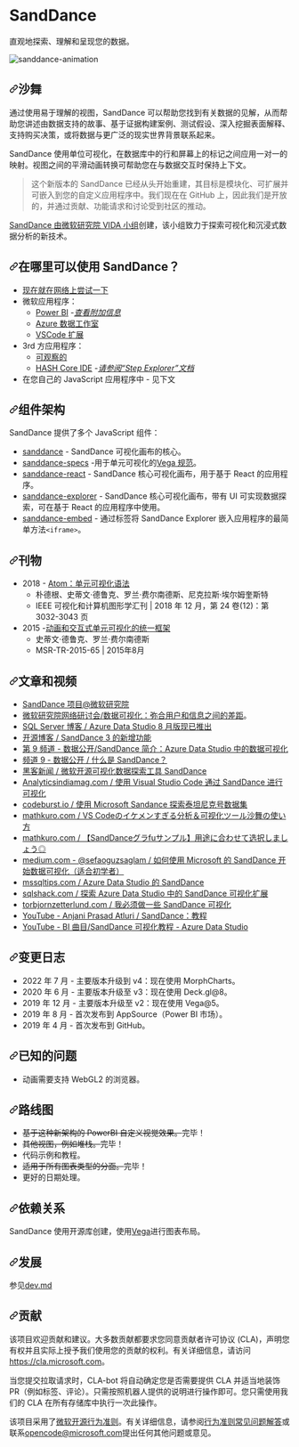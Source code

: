 # SandDance

直观地探索、理解和呈现您的数据。

![sanddance-animation](https://user-images.githubusercontent.com/11507384/189461831-9467863e-bff8-47d2-aa03-ab2b74658814.gif)

<div class="Box-sc-g0xbh4-0 bJMeLZ js-snippet-clipboard-copy-unpositioned" data-hpc="true"><article class="markdown-body entry-content container-lg" itemprop="text"><h1 tabindex="-1" dir="auto" class=""><a id="user-content-sanddance" class="anchor" aria-hidden="true" tabindex="-1" href="#sanddance"><svg class="octicon octicon-link" viewBox="0 0 16 16" version="1.1" width="16" height="16" aria-hidden="true"><path d="m7.775 3.275 1.25-1.25a3.5 3.5 0 1 1 4.95 4.95l-2.5 2.5a3.5 3.5 0 0 1-4.95 0 .751.751 0 0 1 .018-1.042.751.751 0 0 1 1.042-.018 1.998 1.998 0 0 0 2.83 0l2.5-2.5a2.002 2.002 0 0 0-2.83-2.83l-1.25 1.25a.751.751 0 0 1-1.042-.018.751.751 0 0 1-.018-1.042Zm-4.69 9.64a1.998 1.998 0 0 0 2.83 0l1.25-1.25a.751.751 0 0 1 1.042.018.751.751 0 0 1 .018 1.042l-1.25 1.25a3.5 3.5 0 1 1-4.95-4.95l2.5-2.5a3.5 3.5 0 0 1 4.95 0 .751.751 0 0 1-.018 1.042.751.751 0 0 1-1.042.018 1.998 1.998 0 0 0-2.83 0l-2.5 2.5a1.998 1.998 0 0 0 0 2.83Z"></path></svg></a><font style="vertical-align: inherit;"><font style="vertical-align: inherit;">沙舞</font></font></h1>
 
<p dir="auto"><font style="vertical-align: inherit;"><font style="vertical-align: inherit;">通过使用易于理解的视图，SandDance 可以帮助您找到有关数据的见解，从而帮助您讲述由数据支持的故事、基于证据构建案例、测试假设、深入挖掘表面解释、支持购买决策，或将数据与更广泛的现实世界背景联系起来。</font></font></p>
<p dir="auto"><font style="vertical-align: inherit;"><font style="vertical-align: inherit;">SandDance 使用单位可视化，在数据库中的行和屏幕上的标记之间应用一对一的映射。</font><font style="vertical-align: inherit;">视图之间的平滑动画转换可帮助您在与数据交互时保持上下文。</font></font></p>
<blockquote>
<p dir="auto"><font style="vertical-align: inherit;"><font style="vertical-align: inherit;">这个新版本的 SandDance 已经从头开始重建，其目标是模块化、可扩展并可嵌入到您的自定义应用程序中。</font><font style="vertical-align: inherit;">我们现在在 GitHub 上，因此我们是开放的，并通过贡献、功能请求和讨论受到社区的推动。</font></font></p>
</blockquote>
<p dir="auto"><font style="vertical-align: inherit;"></font><a href="https://aka.ms/vida" rel="nofollow"><font style="vertical-align: inherit;"><font style="vertical-align: inherit;">SandDance 由微软研究院 VIDA 小组</font></font></a><font style="vertical-align: inherit;"><font style="vertical-align: inherit;">创建</font><font style="vertical-align: inherit;">，该小组致力于探索可视化和沉浸式数据分析的新技术。</font></font></p>
<h2 tabindex="-1" dir="auto"><a id="user-content-where-can-i-use-sanddance" class="anchor" aria-hidden="true" tabindex="-1" href="#where-can-i-use-sanddance"><svg class="octicon octicon-link" viewBox="0 0 16 16" version="1.1" width="16" height="16" aria-hidden="true"><path d="m7.775 3.275 1.25-1.25a3.5 3.5 0 1 1 4.95 4.95l-2.5 2.5a3.5 3.5 0 0 1-4.95 0 .751.751 0 0 1 .018-1.042.751.751 0 0 1 1.042-.018 1.998 1.998 0 0 0 2.83 0l2.5-2.5a2.002 2.002 0 0 0-2.83-2.83l-1.25 1.25a.751.751 0 0 1-1.042-.018.751.751 0 0 1-.018-1.042Zm-4.69 9.64a1.998 1.998 0 0 0 2.83 0l1.25-1.25a.751.751 0 0 1 1.042.018.751.751 0 0 1 .018 1.042l-1.25 1.25a3.5 3.5 0 1 1-4.95-4.95l2.5-2.5a3.5 3.5 0 0 1 4.95 0 .751.751 0 0 1-.018 1.042.751.751 0 0 1-1.042.018 1.998 1.998 0 0 0-2.83 0l-2.5 2.5a1.998 1.998 0 0 0 0 2.83Z"></path></svg></a><font style="vertical-align: inherit;"><font style="vertical-align: inherit;">在哪里可以使用 SandDance？</font></font></h2>
<ul dir="auto">
<li><a href="https://microsoft.github.io/SandDance/app/" rel="nofollow"><font style="vertical-align: inherit;"><font style="vertical-align: inherit;">现在就在网络上尝试一下</font></font></a></li>
<li><font style="vertical-align: inherit;"><font style="vertical-align: inherit;">微软应用程序：
</font></font><ul dir="auto">
<li><a href="https://appsource.microsoft.com/en-us/product/power-bi-visuals/WA200000430" rel="nofollow"><font style="vertical-align: inherit;"><font style="vertical-align: inherit;">Power BI</font></font></a><font style="vertical-align: inherit;"><font style="vertical-align: inherit;"> -</font></font><a href="https://github.com/microsoft/SandDance/blob/master/powerbi.md"><em><font style="vertical-align: inherit;"><font style="vertical-align: inherit;">查看附加信息</font></font></em></a></li>
<li><a href="https://docs.microsoft.com/en-us/sql/azure-data-studio/sanddance-extension?view=sql-server-2017" rel="nofollow"><font style="vertical-align: inherit;"><font style="vertical-align: inherit;">Azure 数据工作室</font></font></a></li>
<li><a href="https://marketplace.visualstudio.com/items?itemName=msrvida.vscode-sanddance" rel="nofollow"><font style="vertical-align: inherit;"><font style="vertical-align: inherit;">VSCode 扩展</font></font></a></li>
</ul>
</li>
<li><font style="vertical-align: inherit;"><font style="vertical-align: inherit;">3rd 方应用程序：
</font></font><ul dir="auto">
<li><a href="https://observablehq.com/collection/@danmarshall/sanddance" rel="nofollow"><font style="vertical-align: inherit;"><font style="vertical-align: inherit;">可观察的</font></font></a></li>
<li><a href="https://core.hash.ai/" rel="nofollow"><font style="vertical-align: inherit;"><font style="vertical-align: inherit;">HASH Core IDE</font></font></a><font style="vertical-align: inherit;"><font style="vertical-align: inherit;"> -</font></font><a href="https://docs.hash.ai/core/creating-simulations/views#step-explorer" rel="nofollow"><em><font style="vertical-align: inherit;"><font style="vertical-align: inherit;">请参阅“Step Explorer”文档</font></font></em></a></li>
</ul>
</li>
<li><font style="vertical-align: inherit;"><font style="vertical-align: inherit;">在您自己的 JavaScript 应用程序中 - 见下文</font></font></li>
</ul>
<h2 tabindex="-1" dir="auto"><a id="user-content-component-architecture" class="anchor" aria-hidden="true" tabindex="-1" href="#component-architecture"><svg class="octicon octicon-link" viewBox="0 0 16 16" version="1.1" width="16" height="16" aria-hidden="true"><path d="m7.775 3.275 1.25-1.25a3.5 3.5 0 1 1 4.95 4.95l-2.5 2.5a3.5 3.5 0 0 1-4.95 0 .751.751 0 0 1 .018-1.042.751.751 0 0 1 1.042-.018 1.998 1.998 0 0 0 2.83 0l2.5-2.5a2.002 2.002 0 0 0-2.83-2.83l-1.25 1.25a.751.751 0 0 1-1.042-.018.751.751 0 0 1-.018-1.042Zm-4.69 9.64a1.998 1.998 0 0 0 2.83 0l1.25-1.25a.751.751 0 0 1 1.042.018.751.751 0 0 1 .018 1.042l-1.25 1.25a3.5 3.5 0 1 1-4.95-4.95l2.5-2.5a3.5 3.5 0 0 1 4.95 0 .751.751 0 0 1-.018 1.042.751.751 0 0 1-1.042.018 1.998 1.998 0 0 0-2.83 0l-2.5 2.5a1.998 1.998 0 0 0 0 2.83Z"></path></svg></a><font style="vertical-align: inherit;"><font style="vertical-align: inherit;">组件架构</font></font></h2>
<p dir="auto"><font style="vertical-align: inherit;"><font style="vertical-align: inherit;">SandDance 提供了多个 JavaScript 组件：</font></font></p>
<ul dir="auto">
<li><a href="/microsoft/SandDance/blob/main/packages/sanddance/README.md"><font style="vertical-align: inherit;"><font style="vertical-align: inherit;">sanddance</font></font></a><font style="vertical-align: inherit;"><font style="vertical-align: inherit;"> - SandDance 可视化画布的核心。</font></font></li>
<li><a href="/microsoft/SandDance/blob/main/packages/sanddance-specs/README.md"><font style="vertical-align: inherit;"><font style="vertical-align: inherit;">sanddance-specs</font></font></a><font style="vertical-align: inherit;"><font style="vertical-align: inherit;"> -用于单元可视化的</font></font><a href="https://vega.github.io/vega/docs/specification/" rel="nofollow"><font style="vertical-align: inherit;"><font style="vertical-align: inherit;">Vega 规范</font></font></a><font style="vertical-align: inherit;"><font style="vertical-align: inherit;">。</font></font></li>
<li><a href="/microsoft/SandDance/blob/main/packages/sanddance-react/README.md"><font style="vertical-align: inherit;"><font style="vertical-align: inherit;">sanddance-react</font></font></a><font style="vertical-align: inherit;"><font style="vertical-align: inherit;"> - SandDance 核心可视化画布，用于基于 React 的应用程序。</font></font></li>
<li><a href="/microsoft/SandDance/blob/main/packages/sanddance-explorer/README.md"><font style="vertical-align: inherit;"><font style="vertical-align: inherit;">sanddance-explorer</font></font></a><font style="vertical-align: inherit;"><font style="vertical-align: inherit;"> - SandDance 核心可视化画布，带有 UI 可实现数据探索，可在基于 React 的应用程序中使用。</font></font></li>
<li><a href="/microsoft/SandDance/blob/main/packages/sanddance-embed/README.md"><font style="vertical-align: inherit;"><font style="vertical-align: inherit;">sanddance-embed</font></font></a><font style="vertical-align: inherit;"><font style="vertical-align: inherit;"> - 通过标签将 SandDance Explorer 嵌入应用程序的最简单方法</font></font><code>&lt;iframe&gt;</code><font style="vertical-align: inherit;"><font style="vertical-align: inherit;">。</font></font></li>
</ul>
<h2 tabindex="-1" dir="auto"><a id="user-content-publications" class="anchor" aria-hidden="true" tabindex="-1" href="#publications"><svg class="octicon octicon-link" viewBox="0 0 16 16" version="1.1" width="16" height="16" aria-hidden="true"><path d="m7.775 3.275 1.25-1.25a3.5 3.5 0 1 1 4.95 4.95l-2.5 2.5a3.5 3.5 0 0 1-4.95 0 .751.751 0 0 1 .018-1.042.751.751 0 0 1 1.042-.018 1.998 1.998 0 0 0 2.83 0l2.5-2.5a2.002 2.002 0 0 0-2.83-2.83l-1.25 1.25a.751.751 0 0 1-1.042-.018.751.751 0 0 1-.018-1.042Zm-4.69 9.64a1.998 1.998 0 0 0 2.83 0l1.25-1.25a.751.751 0 0 1 1.042.018.751.751 0 0 1 .018 1.042l-1.25 1.25a3.5 3.5 0 1 1-4.95-4.95l2.5-2.5a3.5 3.5 0 0 1 4.95 0 .751.751 0 0 1-.018 1.042.751.751 0 0 1-1.042.018 1.998 1.998 0 0 0-2.83 0l-2.5 2.5a1.998 1.998 0 0 0 0 2.83Z"></path></svg></a><font style="vertical-align: inherit;"><font style="vertical-align: inherit;">刊物</font></font></h2>
<ul dir="auto">
<li><font style="vertical-align: inherit;"><font style="vertical-align: inherit;">2018 - </font></font><a href="https://www.microsoft.com/en-us/research/uploads/prod/2019/01/atom.pdf" rel="nofollow"><font style="vertical-align: inherit;"><font style="vertical-align: inherit;">Atom：单元可视化语法</font></font></a>
<ul dir="auto">
<li><font style="vertical-align: inherit;"><font style="vertical-align: inherit;">朴德根、史蒂文·德鲁克、罗兰·费尔南德斯、尼克拉斯·埃尔姆奎斯特</font></font></li>
<li><font style="vertical-align: inherit;"><font style="vertical-align: inherit;">IEEE 可视化和计算机图形学汇刊 | </font><font style="vertical-align: inherit;">2018 年 12 月，第 24 卷(12)：第 3032-3043 页</font></font></li>
</ul>
</li>
<li><font style="vertical-align: inherit;"><font style="vertical-align: inherit;">2015 -</font></font><a href="https://www.microsoft.com/en-us/research/wp-content/uploads/2016/02/sanddance.pdf" rel="nofollow"><font style="vertical-align: inherit;"><font style="vertical-align: inherit;">动画和交互式单元可视化的统一框架</font></font></a>
<ul dir="auto">
<li><font style="vertical-align: inherit;"><font style="vertical-align: inherit;">史蒂文·德鲁克、罗兰·费尔南德斯</font></font></li>
<li><font style="vertical-align: inherit;"><font style="vertical-align: inherit;">MSR-TR-2015-65 | </font><font style="vertical-align: inherit;">2015年8月</font></font></li>
</ul>
</li>
</ul>
<h2 tabindex="-1" dir="auto"><a id="user-content-articles--videos" class="anchor" aria-hidden="true" tabindex="-1" href="#articles--videos"><svg class="octicon octicon-link" viewBox="0 0 16 16" version="1.1" width="16" height="16" aria-hidden="true"><path d="m7.775 3.275 1.25-1.25a3.5 3.5 0 1 1 4.95 4.95l-2.5 2.5a3.5 3.5 0 0 1-4.95 0 .751.751 0 0 1 .018-1.042.751.751 0 0 1 1.042-.018 1.998 1.998 0 0 0 2.83 0l2.5-2.5a2.002 2.002 0 0 0-2.83-2.83l-1.25 1.25a.751.751 0 0 1-1.042-.018.751.751 0 0 1-.018-1.042Zm-4.69 9.64a1.998 1.998 0 0 0 2.83 0l1.25-1.25a.751.751 0 0 1 1.042.018.751.751 0 0 1 .018 1.042l-1.25 1.25a3.5 3.5 0 1 1-4.95-4.95l2.5-2.5a3.5 3.5 0 0 1 4.95 0 .751.751 0 0 1-.018 1.042.751.751 0 0 1-1.042.018 1.998 1.998 0 0 0-2.83 0l-2.5 2.5a1.998 1.998 0 0 0 0 2.83Z"></path></svg></a><font style="vertical-align: inherit;"><font style="vertical-align: inherit;">文章和视频</font></font></h2>
<ul dir="auto">
<li><a href="https://www.microsoft.com/en-us/research/project/sanddance/" rel="nofollow"><font style="vertical-align: inherit;"><font style="vertical-align: inherit;">SandDance 项目@微软研究院</font></font></a></li>
<li><a href="https://note.microsoft.com/MSR-Webinar-Data-Visualization-Registration-On-Demand.html" rel="nofollow"><font style="vertical-align: inherit;"><font style="vertical-align: inherit;">微软研究院网络研讨会/数据可视化：弥合用户和信息之间的差距</font></font></a><font style="vertical-align: inherit;"><font style="vertical-align: inherit;">。</font></font></li>
<li><a href="https://cloudblogs.microsoft.com/sqlserver/2019/08/15/the-august-release-of-azure-data-studio-is-now-available/" rel="nofollow"><font style="vertical-align: inherit;"><font style="vertical-align: inherit;">SQL Server 博客 / Azure Data Studio 8 月版现已推出</font></font></a></li>
<li><a href="https://cloudblogs.microsoft.com/opensource/2020/06/23/whats-new-sanddance-3-microsoft-research/" rel="nofollow"><font style="vertical-align: inherit;"><font style="vertical-align: inherit;">开源博客 / SandDance 3 的新增功能</font></font></a></li>
<li><a href="https://channel9.msdn.com/Shows/Data-Exposed/Introducing-SandDance-Data-Visualization-in-Azure-Data-Studio" rel="nofollow"><font style="vertical-align: inherit;"><font style="vertical-align: inherit;">第 9 频道 - 数据公开/SandDance 简介：Azure Data Studio 中的数据可视化</font></font></a></li>
<li><a href="https://channel9.msdn.com/Shows/Data-Exposed/What-is-SandDance" rel="nofollow"><font style="vertical-align: inherit;"><font style="vertical-align: inherit;">频道 9 - 数据公开 / 什么是 SandDance？</font></font></a></li>
<li><a href="https://news.ycombinator.com/item?id=21224685" rel="nofollow"><font style="vertical-align: inherit;"><font style="vertical-align: inherit;">黑客新闻 / 微软开源可视化数据探索工具 SandDance</font></font></a></li>
<li><a href="https://analyticsindiamag.com/visualizations-with-sanddance-using-visual-studio-code/" rel="nofollow"><font style="vertical-align: inherit;"><font style="vertical-align: inherit;">Analyticsindiamag.com / 使用 Visual Studio Code 通过 SandDance 进行可视化</font></font></a></li>
<li><a href="https://codeburst.io/exploring-titanic-dataset-using-microsofts-sandance-175eb04b3ac2" rel="nofollow"><font style="vertical-align: inherit;"><font style="vertical-align: inherit;">codeburst.io / 使用 Microsoft Sandance 探索泰坦尼克号数据集</font></font></a></li>
<li><a href="https://www.mathkuro.com/vs-code/sand-dance/" rel="nofollow"><font style="vertical-align: inherit;"><font style="vertical-align: inherit;">mathkuro.com / VS Codeのイケメンすぎる分析＆可视化ツール沙舞の使い方</font></font></a></li>
<li><a href="https://www.mathkuro.com/vs-code/sanddance-charts/" rel="nofollow"><font style="vertical-align: inherit;"><font style="vertical-align: inherit;">mathkuro.com / 【SandDanceグラfuサンプル】用途に合わせて选択しましょう◎</font></font></a></li>
<li><a href="https://medium.com/@sefaoguzsaglam/how-to-start-data-visualizing-with-microsofts-sanddance-for-beginners-abe5c0552750" rel="nofollow"><font style="vertical-align: inherit;"><font style="vertical-align: inherit;">medium.com - @sefaoguzsaglam / 如何使用 Microsoft 的 SandDance 开始数据可视化（适合初学者）</font></font></a></li>
<li><a href="https://www.mssqltips.com/sqlservertip/6045/sanddance-for-azure-data-studio/" rel="nofollow"><font style="vertical-align: inherit;"><font style="vertical-align: inherit;">mssqltips.com / Azure Data Studio 的 SandDance</font></font></a></li>
<li><a href="https://www.sqlshack.com/exploring-the-sanddance-visualizations-extension-in-azure-data-studio/" rel="nofollow"><font style="vertical-align: inherit;"><font style="vertical-align: inherit;">sqlshack.com / 探索 Azure Data Studio 中的 SandDance 可视化扩展</font></font></a></li>
<li><a href="https://torbjornzetterlund.com/i-got-to-do-some-sanddance-vizualisation/" rel="nofollow"><font style="vertical-align: inherit;"><font style="vertical-align: inherit;">torbjornzetterlund.com / 我必须做一些 SandDance 可视化</font></font></a></li>
<li><a href="https://www.youtube.com/watch?v=sI4WIQEz07w" rel="nofollow"><font style="vertical-align: inherit;"><font style="vertical-align: inherit;">YouTube - Anjani Prasad Atluri / SandDance：教程</font></font></a></li>
<li><a href="https://www.youtube.com/watch?v=iUhvYMggzAQ" rel="nofollow"><font style="vertical-align: inherit;"><font style="vertical-align: inherit;">YouTube - BI 曲目/SandDance 可视化教程 - Azure Data Studio</font></font></a></li>
</ul>
<h2 tabindex="-1" dir="auto"><a id="user-content-changelog" class="anchor" aria-hidden="true" tabindex="-1" href="#changelog"><svg class="octicon octicon-link" viewBox="0 0 16 16" version="1.1" width="16" height="16" aria-hidden="true"><path d="m7.775 3.275 1.25-1.25a3.5 3.5 0 1 1 4.95 4.95l-2.5 2.5a3.5 3.5 0 0 1-4.95 0 .751.751 0 0 1 .018-1.042.751.751 0 0 1 1.042-.018 1.998 1.998 0 0 0 2.83 0l2.5-2.5a2.002 2.002 0 0 0-2.83-2.83l-1.25 1.25a.751.751 0 0 1-1.042-.018.751.751 0 0 1-.018-1.042Zm-4.69 9.64a1.998 1.998 0 0 0 2.83 0l1.25-1.25a.751.751 0 0 1 1.042.018.751.751 0 0 1 .018 1.042l-1.25 1.25a3.5 3.5 0 1 1-4.95-4.95l2.5-2.5a3.5 3.5 0 0 1 4.95 0 .751.751 0 0 1-.018 1.042.751.751 0 0 1-1.042.018 1.998 1.998 0 0 0-2.83 0l-2.5 2.5a1.998 1.998 0 0 0 0 2.83Z"></path></svg></a><font style="vertical-align: inherit;"><font style="vertical-align: inherit;">变更日志</font></font></h2>
<ul dir="auto">
<li><font style="vertical-align: inherit;"><font style="vertical-align: inherit;">2022 年 7 月 - 主要版本升级到 v4：现在使用 MorphCharts。</font></font></li>
<li><font style="vertical-align: inherit;"><font style="vertical-align: inherit;">2020 年 6 月 - 主要版本升级至 v3：现在使用 Deck.gl@8。</font></font></li>
<li><font style="vertical-align: inherit;"><font style="vertical-align: inherit;">2019 年 12 月 - 主要版本升级至 v2：现在使用 Vega@5。</font></font></li>
<li><font style="vertical-align: inherit;"><font style="vertical-align: inherit;">2019 年 8 月 - 首次发布到 AppSource（Power BI 市场）。</font></font></li>
<li><font style="vertical-align: inherit;"><font style="vertical-align: inherit;">2019 年 4 月 - 首次发布到 GitHub。</font></font></li>
</ul>
<h2 tabindex="-1" dir="auto"><a id="user-content-known-issues" class="anchor" aria-hidden="true" tabindex="-1" href="#known-issues"><svg class="octicon octicon-link" viewBox="0 0 16 16" version="1.1" width="16" height="16" aria-hidden="true"><path d="m7.775 3.275 1.25-1.25a3.5 3.5 0 1 1 4.95 4.95l-2.5 2.5a3.5 3.5 0 0 1-4.95 0 .751.751 0 0 1 .018-1.042.751.751 0 0 1 1.042-.018 1.998 1.998 0 0 0 2.83 0l2.5-2.5a2.002 2.002 0 0 0-2.83-2.83l-1.25 1.25a.751.751 0 0 1-1.042-.018.751.751 0 0 1-.018-1.042Zm-4.69 9.64a1.998 1.998 0 0 0 2.83 0l1.25-1.25a.751.751 0 0 1 1.042.018.751.751 0 0 1 .018 1.042l-1.25 1.25a3.5 3.5 0 1 1-4.95-4.95l2.5-2.5a3.5 3.5 0 0 1 4.95 0 .751.751 0 0 1-.018 1.042.751.751 0 0 1-1.042.018 1.998 1.998 0 0 0-2.83 0l-2.5 2.5a1.998 1.998 0 0 0 0 2.83Z"></path></svg></a><font style="vertical-align: inherit;"><font style="vertical-align: inherit;">已知的问题</font></font></h2>
<ul dir="auto">
<li><font style="vertical-align: inherit;"><font style="vertical-align: inherit;">动画需要支持 WebGL2 的浏览器。</font></font></li>
</ul>
<h2 tabindex="-1" dir="auto"><a id="user-content-roadmap" class="anchor" aria-hidden="true" tabindex="-1" href="#roadmap"><svg class="octicon octicon-link" viewBox="0 0 16 16" version="1.1" width="16" height="16" aria-hidden="true"><path d="m7.775 3.275 1.25-1.25a3.5 3.5 0 1 1 4.95 4.95l-2.5 2.5a3.5 3.5 0 0 1-4.95 0 .751.751 0 0 1 .018-1.042.751.751 0 0 1 1.042-.018 1.998 1.998 0 0 0 2.83 0l2.5-2.5a2.002 2.002 0 0 0-2.83-2.83l-1.25 1.25a.751.751 0 0 1-1.042-.018.751.751 0 0 1-.018-1.042Zm-4.69 9.64a1.998 1.998 0 0 0 2.83 0l1.25-1.25a.751.751 0 0 1 1.042.018.751.751 0 0 1 .018 1.042l-1.25 1.25a3.5 3.5 0 1 1-4.95-4.95l2.5-2.5a3.5 3.5 0 0 1 4.95 0 .751.751 0 0 1-.018 1.042.751.751 0 0 1-1.042.018 1.998 1.998 0 0 0-2.83 0l-2.5 2.5a1.998 1.998 0 0 0 0 2.83Z"></path></svg></a><font style="vertical-align: inherit;"><font style="vertical-align: inherit;">路线图</font></font></h2>
<ul dir="auto">
<li><del><font style="vertical-align: inherit;"><font style="vertical-align: inherit;">基于这种新架构的 PowerBI 自定义视觉效果。</font></font></del><font style="vertical-align: inherit;"><font style="vertical-align: inherit;">完毕！</font></font></li>
<li><del><font style="vertical-align: inherit;"><font style="vertical-align: inherit;">其他视图，例如堆栈。</font></font></del><font style="vertical-align: inherit;"><font style="vertical-align: inherit;">完毕！</font></font></li>
<li><font style="vertical-align: inherit;"><font style="vertical-align: inherit;">代码示例和教程。</font></font></li>
<li><del><font style="vertical-align: inherit;"><font style="vertical-align: inherit;">适用于所有图表类型的分面。</font></font></del><font style="vertical-align: inherit;"><font style="vertical-align: inherit;">完毕！</font></font></li>
<li><font style="vertical-align: inherit;"><font style="vertical-align: inherit;">更好的日期处理。</font></font></li>
</ul>
<h2 tabindex="-1" dir="auto"><a id="user-content-dependencies" class="anchor" aria-hidden="true" tabindex="-1" href="#dependencies"><svg class="octicon octicon-link" viewBox="0 0 16 16" version="1.1" width="16" height="16" aria-hidden="true"><path d="m7.775 3.275 1.25-1.25a3.5 3.5 0 1 1 4.95 4.95l-2.5 2.5a3.5 3.5 0 0 1-4.95 0 .751.751 0 0 1 .018-1.042.751.751 0 0 1 1.042-.018 1.998 1.998 0 0 0 2.83 0l2.5-2.5a2.002 2.002 0 0 0-2.83-2.83l-1.25 1.25a.751.751 0 0 1-1.042-.018.751.751 0 0 1-.018-1.042Zm-4.69 9.64a1.998 1.998 0 0 0 2.83 0l1.25-1.25a.751.751 0 0 1 1.042.018.751.751 0 0 1 .018 1.042l-1.25 1.25a3.5 3.5 0 1 1-4.95-4.95l2.5-2.5a3.5 3.5 0 0 1 4.95 0 .751.751 0 0 1-.018 1.042.751.751 0 0 1-1.042.018 1.998 1.998 0 0 0-2.83 0l-2.5 2.5a1.998 1.998 0 0 0 0 2.83Z"></path></svg></a><font style="vertical-align: inherit;"><font style="vertical-align: inherit;">依赖关系</font></font></h2>
<p dir="auto"><font style="vertical-align: inherit;"><font style="vertical-align: inherit;">SandDance 使用开源库创建，使用</font></font><a href="https://vega.github.io" rel="nofollow"><font style="vertical-align: inherit;"><font style="vertical-align: inherit;">Vega</font></font></a><font style="vertical-align: inherit;"><font style="vertical-align: inherit;">进行图表布局。</font></font></p>
<h2 tabindex="-1" dir="auto"><a id="user-content-development" class="anchor" aria-hidden="true" tabindex="-1" href="#development"><svg class="octicon octicon-link" viewBox="0 0 16 16" version="1.1" width="16" height="16" aria-hidden="true"><path d="m7.775 3.275 1.25-1.25a3.5 3.5 0 1 1 4.95 4.95l-2.5 2.5a3.5 3.5 0 0 1-4.95 0 .751.751 0 0 1 .018-1.042.751.751 0 0 1 1.042-.018 1.998 1.998 0 0 0 2.83 0l2.5-2.5a2.002 2.002 0 0 0-2.83-2.83l-1.25 1.25a.751.751 0 0 1-1.042-.018.751.751 0 0 1-.018-1.042Zm-4.69 9.64a1.998 1.998 0 0 0 2.83 0l1.25-1.25a.751.751 0 0 1 1.042.018.751.751 0 0 1 .018 1.042l-1.25 1.25a3.5 3.5 0 1 1-4.95-4.95l2.5-2.5a3.5 3.5 0 0 1 4.95 0 .751.751 0 0 1-.018 1.042.751.751 0 0 1-1.042.018 1.998 1.998 0 0 0-2.83 0l-2.5 2.5a1.998 1.998 0 0 0 0 2.83Z"></path></svg></a><font style="vertical-align: inherit;"><font style="vertical-align: inherit;">发展</font></font></h2>
<p dir="auto"><font style="vertical-align: inherit;"><font style="vertical-align: inherit;">参见</font></font><a href="/microsoft/SandDance/blob/main/dev.md"><font style="vertical-align: inherit;"><font style="vertical-align: inherit;">dev.md</font></font></a></p>
<h2 tabindex="-1" dir="auto"><a id="user-content-contributing" class="anchor" aria-hidden="true" tabindex="-1" href="#contributing"><svg class="octicon octicon-link" viewBox="0 0 16 16" version="1.1" width="16" height="16" aria-hidden="true"><path d="m7.775 3.275 1.25-1.25a3.5 3.5 0 1 1 4.95 4.95l-2.5 2.5a3.5 3.5 0 0 1-4.95 0 .751.751 0 0 1 .018-1.042.751.751 0 0 1 1.042-.018 1.998 1.998 0 0 0 2.83 0l2.5-2.5a2.002 2.002 0 0 0-2.83-2.83l-1.25 1.25a.751.751 0 0 1-1.042-.018.751.751 0 0 1-.018-1.042Zm-4.69 9.64a1.998 1.998 0 0 0 2.83 0l1.25-1.25a.751.751 0 0 1 1.042.018.751.751 0 0 1 .018 1.042l-1.25 1.25a3.5 3.5 0 1 1-4.95-4.95l2.5-2.5a3.5 3.5 0 0 1 4.95 0 .751.751 0 0 1-.018 1.042.751.751 0 0 1-1.042.018 1.998 1.998 0 0 0-2.83 0l-2.5 2.5a1.998 1.998 0 0 0 0 2.83Z"></path></svg></a><font style="vertical-align: inherit;"><font style="vertical-align: inherit;">贡献</font></font></h2>
<p dir="auto"><font style="vertical-align: inherit;"><font style="vertical-align: inherit;">该项目欢迎贡献和建议。</font><font style="vertical-align: inherit;">大多数贡献都要求您同意贡献者许可协议 (CLA)，声明您有权并且实际上授予我们使用您的贡献的权利。</font><font style="vertical-align: inherit;">有关详细信息，请访问</font></font><a href="https://cla.microsoft.com" rel="nofollow"><font style="vertical-align: inherit;"><font style="vertical-align: inherit;">https://cla.microsoft.com</font></font></a><font style="vertical-align: inherit;"><font style="vertical-align: inherit;">。</font></font></p>
<p dir="auto"><font style="vertical-align: inherit;"><font style="vertical-align: inherit;">当您提交拉取请求时，CLA-bot 将自动确定您是否需要提供 CLA 并适当地装饰 PR（例如标签、评论）。</font><font style="vertical-align: inherit;">只需按照机器人提供的说明进行操作即可。</font><font style="vertical-align: inherit;">您只需使用我们的 CLA 在所有存储库中执行一次此操作。</font></font></p>
<p dir="auto"><font style="vertical-align: inherit;"><font style="vertical-align: inherit;">该项目采用了</font></font><a href="https://opensource.microsoft.com/codeofconduct/" rel="nofollow"><font style="vertical-align: inherit;"><font style="vertical-align: inherit;">微软开源行为准则</font></font></a><font style="vertical-align: inherit;"><font style="vertical-align: inherit;">。</font><font style="vertical-align: inherit;">有关详细信息，请参阅</font></font><a href="https://opensource.microsoft.com/codeofconduct/faq/" rel="nofollow"><font style="vertical-align: inherit;"><font style="vertical-align: inherit;">行为准则常见问题解答</font></font></a><font style="vertical-align: inherit;"><font style="vertical-align: inherit;">或联系</font></font><a href="mailto:opencode@microsoft.com"><font style="vertical-align: inherit;"><font style="vertical-align: inherit;">opencode@microsoft.com</font></font></a><font style="vertical-align: inherit;"><font style="vertical-align: inherit;">提出任何其他问题或意见。</font></font></p>
</article></div>
